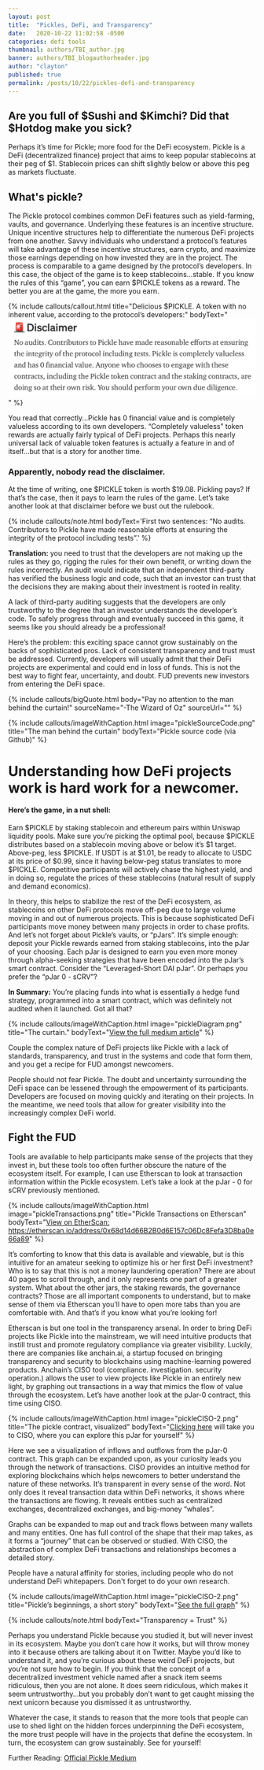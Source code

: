 ```yaml
---
layout: post
title:  "Pickles, DeFi, and Transparency"
date:   2020-10-22 11:02:58 -0500
categories: defi tools
thumbnail: authors/TBI_author.jpg
banner: authors/TBI_blogauthorheader.jpg
author: "clayton"
published: true
permalink: /posts/10/22/pickles-defi-and-transparency
---
```

<h2>Are you full of $Sushi and $Kimchi? Did that $Hotdog make you sick? </h2>

Perhaps it’s time for Pickle; more food for the DeFi ecosystem. Pickle is a DeFi (decentralized finance) project that aims to keep popular stablecoins at their peg of $1. Stablecoin prices can shift slightly below or above this peg as markets fluctuate.

<h2>What's pickle?</h2>
The Pickle protocol combines common DeFi features such as yield-farming, vaults, and governance. Underlying these features is an incentive structure. Unique incentive structures help to differentiate the numerous DeFi projects from one another. Savvy individuals who understand a protocol’s features will take advantage of these incentive structures, earn crypto, and maximize those earnings depending on how invested they are in the project. The process is comparable to a game designed by the protocol’s developers. In this case, the object of the game is to keep stablecoins...stable. If you know the rules of this “game”, you can earn $PICKLE tokens as a reward. The better you are at the game, the more you earn.

{% include callouts/callout.html
    title="Delicious $PICKLE. A token with no inherent value, according to the protocol’s developers:"
    bodyText="<a href='https://medium.com/@picklefinance/pickle-finance-launch-beea2eb8eacb' target='_blank'><img src='/assets/img/pickleDisclaimer.png'></a>"
%}

You read that correctly...Pickle has 0 financial value and is completely valueless according to its own developers. “Completely valueless” token rewards are actually fairly typical of DeFi projects. Perhaps this nearly universal lack of valuable token features is actually a feature in and of itself...but that is a story for another time. 

<h3>Apparently, nobody read the disclaimer. </h3>
At the time of writing, one $PICKLE token is worth $19.08. Pickling pays? If that’s the case, then it pays to learn the rules of the game. Let’s take another look at that disclaimer before we bust out the rulebook. 

{% include callouts/note.html
    bodyText='First two sentences: “No audits. Contributors to Pickle have made reasonable efforts at ensuring the integrity of the protocol including tests”.'
%}

<b>Translation:</b> you need to trust that the developers are not making up the rules as they go, rigging the rules for their own benefit, or writing down the rules incorrectly. An audit would indicate that an independent third-party has verified the business logic and code, such that an investor can trust that the decisions they are making about their investment is rooted in reality. 

A lack of third-party auditing suggests that the developers are only trustworthy to the degree that an investor understands the developer’s code. To safely progress through and eventually succeed in this game, it seems like you should already be a professional! 

Here’s the problem: this exciting space cannot grow sustainably on the backs of sophisticated pros. Lack of consistent transparency and trust must be addressed. Currently, developers will usually admit that their DeFi projects are experimental and could end in loss of funds. This is not the best way to fight fear, uncertainty, and doubt. FUD prevents new investors from entering the DeFi space. 

{% include callouts/bigQuote.html
	body="Pay no attention to the man behind the curtain!"
	sourceName="-The Wizard of Oz"
	sourceUrl=""
%}

{% include callouts/imageWithCaption.html
	image="pickleSourceCode.png"
	title="The man behind the curtain"
	bodyText="Pickle source code (via Github)"
%}

<h1>Understanding how DeFi projects work is hard work for a newcomer. </h1>
<h4>Here’s the game, in a nut shell:</h4> 
Earn $PICKLE by staking stablecoin and ethereum pairs within Uniswap liquidity pools. Make sure you’re picking the optimal pool, because $PICKLE distributes based on a stablecoin moving above or below it’s $1 target. Above-peg, less $PICKLE. If USDT is at $1.01, be ready to allocate to USDC at its price of $0.99, since it having below-peg status translates to more $PICKLE. Competitive participants will actively chase the highest yield, and in doing so, regulate the prices of these stablecoins (natural result of supply and demand economics). 

In theory, this helps to stabilize the rest of the DeFi ecosystem, as stablecoins on other DeFi protocols move off-peg due to large volume moving in and out of numerous projects. This is because sophisticated DeFi participants move money between many projects in order to chase profits. And let’s not forget about Pickle’s vaults, or “pJars”. It’s simple enough: deposit your Pickle rewards earned from staking stablecoins, into the pJar of your choosing. Each pJar is designed to earn you even more money through alpha-seeking strategies that have been encoded into the pJar’s smart contract. Consider the “Leveraged-Short DAI pJar”. Or perhaps you prefer the “pJar 0 - sCRV”? 

<b>In Summary:</b> You’re placing funds into what is essentially a hedge fund strategy, programmed into a smart contract, which was definitely not audited when it launched. Got all that? 


{% include callouts/imageWithCaption.html
	image="pickleDiagram.png"
	title="The curtain."
	bodyText="<a href='https://medium.com/@picklefinance' target='_blank'>View the full medium article</a>"
%}

Couple the complex nature of DeFi projects like Pickle with a lack of standards, transparency, and trust in the systems and code that form them, and you get a recipe for FUD amongst newcomers. 

People should not fear Pickle. The doubt and uncertainty surrounding the DeFi space can be lessened through the empowerment of its participants. Developers are focused on moving quickly and iterating on their projects. In the meantime, we need tools that allow for greater visibility into the increasingly complex DeFi world.

<h2>Fight the FUD</h2>
Tools are available to help participants make sense of the projects that they invest in, but these tools too often further obscure the nature of the ecosystem itself. For example, I can use Etherscan to look at transaction information within the Pickle ecosystem. Let’s take a look at the pJar - 0 for sCRV previously mentioned. 

{% include callouts/imageWithCaption.html
	image="pickleTransactions.png"
	title="Pickle Transactions on Etherscan"
	bodyText="<a href='https://etherscan.io/address/0x68d14d66B2B0d6E157c06Dc8Fefa3D8ba0e66a89' target='_blank'>View on EtherScan: https://etherscan.io/address/0x68d14d66B2B0d6E157c06Dc8Fefa3D8ba0e66a89</a>"
%}

It’s comforting to know that this data is available and viewable, but is this intuitive for an amateur seeking to optimize his or her first DeFi investment? Who is to say that this is not a money laundering operation? There are about 40 pages to scroll through, and it only represents one part of a greater system. What about the other jars, the staking rewards, the governance contracts? Those are all important components to understand, but to make sense of them via Etherscan you’ll have to open more tabs than you are comfortable with. And that’s if you know what you’re looking for!

Etherscan is but one tool in the transparency arsenal. In order to bring DeFi projects like Pickle into the mainstream, we will need intuitive products that instill trust and promote regulatory compliance via greater visibility. Luckily, there are companies like anchain.ai, a startup focused on bringing transparency and security to blockchains using machine-learning powered products. Anchain’s CISO tool (compliance. investigation. security operation.) allows the user to view projects like Pickle in an entirely new light, by graphing out transactions in a way that mimics the flow of value through the ecosystem. Let’s have another look at the pJar-0 contract, this time using CISO. 

{% include callouts/imageWithCaption.html
	image="pickleCISO-2.png"
	title="The pickle contract, visualized"
	bodyText="<a href='https://ciso.anchainai.com/s/2w5k2SxPCuq'>Clicking here</a> will take you to CISO, where you can explore this pJar for yourself"
%}

Here we see a visualization of inflows and outflows from the pJar-0 contract. This graph can be expanded upon, as your curiosity leads you through the network of transactions. CISO provides an intuitive method for exploring blockchains which helps newcomers to better understand the nature of these networks. It’s transparent in every sense of the word. Not only does it reveal transaction data within DeFi networks, it shows where the transactions are flowing. It reveals entities such as centralized exchanges, decentralized exchanges, and big-money “whales”.

Graphs can be expanded to map out and track flows between many wallets and many entities. One has full control of the shape that their map takes, as it forms a “journey” that can be observed or studied. With CISO, the abstraction of complex DeFi transactions and relationships becomes a detailed story. 

People have a natural affinity for stories, including people who do not understand DeFi whitepapers. Don't forget to do your own research. 

{% include callouts/imageWithCaption.html
	image="pickleCISO-2.png"
	title="Pickle’s beginnings, a short story"
	bodyText="<a href='https://ciso.anchainai.com/s/2w6tddwnote'>See the full graph</a>"
%}

{% include callouts/note.html 
    bodyText="Transparency = Trust"
%}

Perhaps you understand Pickle because you studied it, but will never invest in its ecosystem. Maybe you don’t care how it works, but will throw money into it because others are talking about it on Twitter. Maybe you’d like to understand it, and you’re curious about these weird DeFi projects, but you’re not sure how to begin. If you think that the concept of a decentralized investment vehicle named after a snack item seems ridiculous, then you are not alone. It does seem ridiculous, which makes it seem untrustworthy...but you probably don’t want to get caught missing the next unicorn because you dismissed it as untrustworthy.

Whatever the case, it stands to reason that the more tools that people can use to shed light on the hidden forces underpinning the DeFi ecosystem, the more trust people will have in the projects that define the ecosystem. In turn, the ecosystem can grow sustainably. See for yourself!

Further Reading: <a href='https://medium.com/@picklefinance/pickle-finance-launch-beea2eb8eacb'>Official Pickle Medium</a>
               
